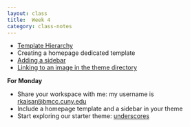 ```yaml
---
layout: class
title:  Week 4
category: class-notes
---
```


- [Template Hierarchy](https://developer.wordpress.org/themes/basics/template-hierarchy/)
- Creating a homepage dedicated template
- [Adding a sidebar](http://revitalk.com/mmp460/wordpress/2017/08/13/sidebar.html)
- [Linking to an image in the theme directory](http://revitalk.com/mmp460/wordpress/2017/08/13/image-linking.html)

**For Monday**
- Share your workspace with me: my username is rkaisar@bmcc.cuny.edu
- Include a homepage template and a sidebar in your theme
- Start exploring our starter theme: [underscores](https://underscores.me/)
